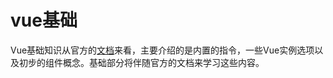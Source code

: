 # vue基础
Vue基础知识从官方的[文档](https://cn.vuejs.org/v2/guide/)来看，主要介绍的是内置的指令，一些Vue实例选项以及初步的组件概念。基础部分将伴随官方的文档来学习这些内容。

